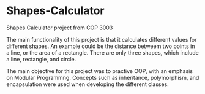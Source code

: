 # Shapes-Calculator
Shapes Calculator project from COP 3003

The main functionality of this project is that it calculates different values for different shapes. An example could be the distance betweem two points in a line, or the area of a rectangle. There are only three shapes, which include a line, rectangle, and circle. 

The main objective for this project was to practive OOP, with an emphasis on Modular Programmng. Concepts such as inheritance, polymorphism, and encapsulation were used when developing the different classes. 
